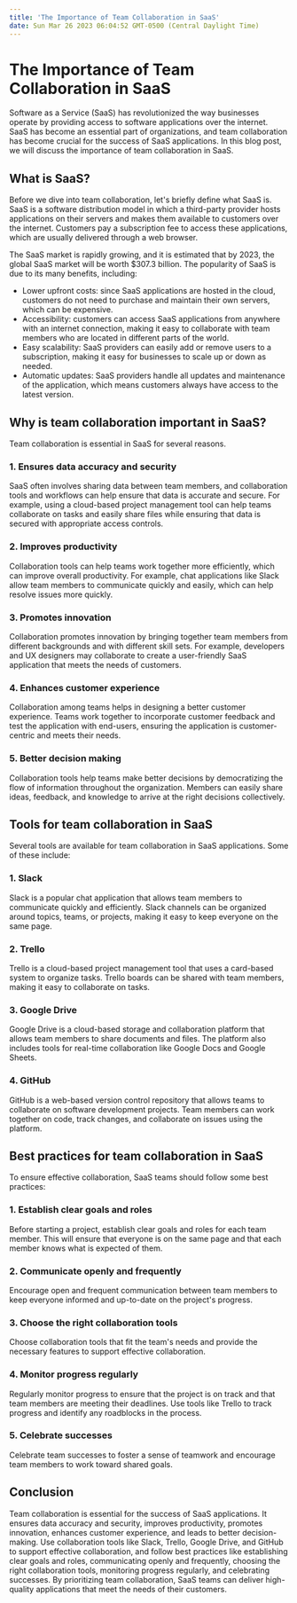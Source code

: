 ```yaml
---
title: 'The Importance of Team Collaboration in SaaS'
date: Sun Mar 26 2023 06:04:52 GMT-0500 (Central Daylight Time)
---
```


# The Importance of Team Collaboration in SaaS

Software as a Service (SaaS) has revolutionized the way businesses operate by providing access to software applications over the internet. SaaS has become an essential part of organizations, and team collaboration has become crucial for the success of SaaS applications. In this blog post, we will discuss the importance of team collaboration in SaaS.

## What is SaaS?

Before we dive into team collaboration, let's briefly define what SaaS is. SaaS is a software distribution model in which a third-party provider hosts applications on their servers and makes them available to customers over the internet. Customers pay a subscription fee to access these applications, which are usually delivered through a web browser.

The SaaS market is rapidly growing, and it is estimated that by 2023, the global SaaS market will be worth $307.3 billion. The popularity of SaaS is due to its many benefits, including:

- Lower upfront costs: since SaaS applications are hosted in the cloud, customers do not need to purchase and maintain their own servers, which can be expensive.
- Accessibility: customers can access SaaS applications from anywhere with an internet connection, making it easy to collaborate with team members who are located in different parts of the world.
- Easy scalability: SaaS providers can easily add or remove users to a subscription, making it easy for businesses to scale up or down as needed.
- Automatic updates: SaaS providers handle all updates and maintenance of the application, which means customers always have access to the latest version.

## Why is team collaboration important in SaaS?

Team collaboration is essential in SaaS for several reasons.

### 1. Ensures data accuracy and security

SaaS often involves sharing data between team members, and collaboration tools and workflows can help ensure that data is accurate and secure. For example, using a cloud-based project management tool can help teams collaborate on tasks and easily share files while ensuring that data is secured with appropriate access controls.

### 2. Improves productivity

Collaboration tools can help teams work together more efficiently, which can improve overall productivity. For example, chat applications like Slack allow team members to communicate quickly and easily, which can help resolve issues more quickly.

### 3. Promotes innovation

Collaboration promotes innovation by bringing together team members from different backgrounds and with different skill sets. For example, developers and UX designers may collaborate to create a user-friendly SaaS application that meets the needs of customers.

### 4. Enhances customer experience

Collaboration among teams helps in designing a better customer experience. Teams work together to incorporate customer feedback and test the application with end-users, ensuring the application is customer-centric and meets their needs.

### 5. Better decision making

Collaboration tools help teams make better decisions by democratizing the flow of information throughout the organization. Members can easily share ideas, feedback, and knowledge to arrive at the right decisions collectively.

## Tools for team collaboration in SaaS

Several tools are available for team collaboration in SaaS applications. Some of these include:

### 1. Slack

Slack is a popular chat application that allows team members to communicate quickly and efficiently. Slack channels can be organized around topics, teams, or projects, making it easy to keep everyone on the same page.

### 2. Trello

Trello is a cloud-based project management tool that uses a card-based system to organize tasks. Trello boards can be shared with team members, making it easy to collaborate on tasks.

### 3. Google Drive

Google Drive is a cloud-based storage and collaboration platform that allows team members to share documents and files. The platform also includes tools for real-time collaboration like Google Docs and Google Sheets.

### 4. GitHub

GitHub is a web-based version control repository that allows teams to collaborate on software development projects. Team members can work together on code, track changes, and collaborate on issues using the platform.

## Best practices for team collaboration in SaaS

To ensure effective collaboration, SaaS teams should follow some best practices:

### 1. Establish clear goals and roles

Before starting a project, establish clear goals and roles for each team member. This will ensure that everyone is on the same page and that each member knows what is expected of them.

### 2. Communicate openly and frequently

Encourage open and frequent communication between team members to keep everyone informed and up-to-date on the project's progress.

### 3. Choose the right collaboration tools

Choose collaboration tools that fit the team's needs and provide the necessary features to support effective collaboration.

### 4. Monitor progress regularly

Regularly monitor progress to ensure that the project is on track and that team members are meeting their deadlines. Use tools like Trello to track progress and identify any roadblocks in the process.

### 5. Celebrate successes

Celebrate team successes to foster a sense of teamwork and encourage team members to work toward shared goals.

## Conclusion

Team collaboration is essential for the success of SaaS applications. It ensures data accuracy and security, improves productivity, promotes innovation, enhances customer experience, and leads to better decision-making. Use collaboration tools like Slack, Trello, Google Drive, and GitHub to support effective collaboration, and follow best practices like establishing clear goals and roles, communicating openly and frequently, choosing the right collaboration tools, monitoring progress regularly, and celebrating successes. By prioritizing team collaboration, SaaS teams can deliver high-quality applications that meet the needs of their customers.
